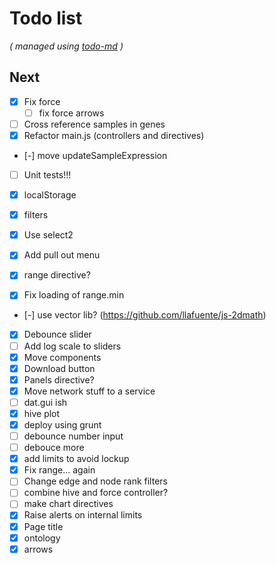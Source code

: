 # Todo list

_\( managed using [todo-md](https://github.com/Hypercubed/todo-md) \)_

## Next
- [x] Fix force
  - [ ] fix force arrows
- [ ] Cross reference samples in genes
- [x] Refactor main.js (controllers and directives)
- [-] move updateSampleExpression
- [ ] Unit tests!!!

- [x] localStorage
- [x] filters
- [x] Use select2
- [x] Add pull out menu
- [x] range directive?
- [x] Fix loading of range.min
- [-] use vector lib?  (https://github.com/llafuente/js-2dmath)
- [x] Debounce slider
- [ ] Add log scale to sliders
- [x] Move components
- [x] Download button
- [x] Panels directive?
- [x] Move network stuff to a service
- [ ] dat.gui ish
- [x] hive plot
- [x] deploy using grunt
- [ ] debounce number input
- [ ] debouce more
- [x] add limits to avoid lockup
- [x] Fix range... again
- [ ] Change edge and node rank filters
- [ ] combine hive and force controller?
- [ ] make chart directives
- [x] Raise alerts on internal limits
- [x] Page title
- [x] ontology
- [x] arrows
